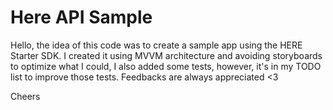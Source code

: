# Here API Sample


Hello, the idea of this code was to create a sample app using the HERE Starter SDK.
I created it using MVVM architecture and avoiding storyboards to optimize what I could, I also added some tests, however, it's in my TODO list to improve those tests.
Feedbacks are always appreciated <3 

Cheers
